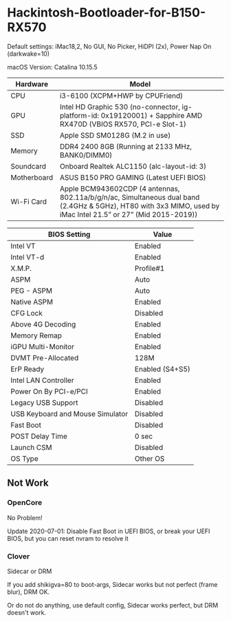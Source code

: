 # Hackintosh-Bootloader-for-B150-RX570

Default settings: iMac18,2, No GUI, No Picker, HiDPI (2x), Power Nap On (darkwake=10)

macOS Version: Catalina 10.15.5

| Hardware | Model |
| --- | --- |
| CPU | i3-6100 (XCPM+HWP by CPUFriend) |
| GPU | Intel HD Graphic 530 (no-connector, ig-platform-id: 0x19120001) + Sapphire AMD RX470D (VBIOS RX570, PCI-e Slot-1) |
| SSD | Apple SSD SM0128G (M.2 in use) |
| Memory | DDR4 2400 8GB (Running at 2133 MHz, BANK0/DIMM0) |
| Soundcard | Onboard Realtek ALC1150 (alc-layout-id: 3) |
| Motherboard | ASUS B150 PRO GAMING (Latest UEFI BIOS) |
| Wi-Fi Card | Apple BCM943602CDP (4 antennas, 802.11a/b/g/n/ac, Simultaneous dual band (2.4GHz & 5GHz), HT80 with 3x3 MIMO, used by iMac Intel 21.5” or 27” (Mid 2015-2019)) |

| BIOS Setting | Value |
| --- | --- |
| Intel VT | Enabled |
| Intel VT-d | Enabled |
| X.M.P. | Profile#1 |
| ASPM | Auto |
| PEG - ASPM | Auto |
| Native ASPM | Enabled |
| CFG Lock | Disabled |
| Above 4G Decoding | Enabled |
| Memory Remap | Enabled |
| iGPU Multi-Monitor | Enabled |
| DVMT Pre-Allocated | 128M |
| ErP Ready | Enabled (S4+S5) |
| Intel LAN Controller | Enabled |
| Power On By PCI-e/PCI | Enabled |
| Legacy USB Support | Disabled |
| USB Keyboard and Mouse Simulator | Disabled |
| Fast Boot | Disabled |
| POST Delay Time | 0 sec |
| Launch CSM | Disabled |
| OS Type | Other OS |

## Not Work
### OpenCore
No Problem!

Update 2020-07-01: Disable Fast Boot in UEFI BIOS, or break your UEFI BIOS, but you can reset nvram to resolve it

### Clover
Sidecar or DRM

If you add shikigva=80 to boot-args, Sidecar works but not perfect (frame blur), DRM OK.

Or do not do anything, use default config, Sidecar works perfect, but DRM doesn't work.
